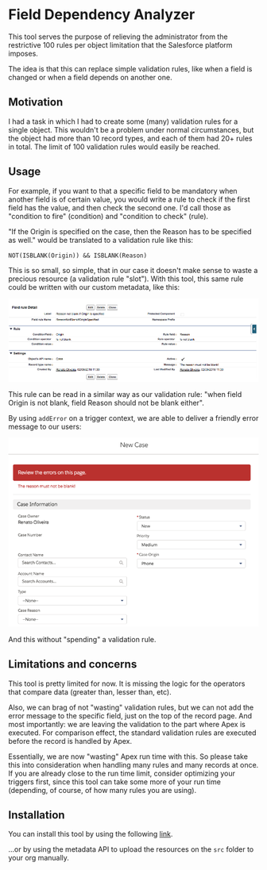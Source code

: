 # Field Dependency Analyzer

This tool serves the purpose of relieving the administrator from the restrictive 100 rules per object limitation that the Salesforce platform imposes.

The idea is that this can replace simple validation rules, like when a field is changed or when a field depends on another one.

## Motivation

I had a task in which I had to create some (many) validation rules for a single object. This wouldn't be a problem under normal circumstances, but the object had more than 10 record types, and each of them had 20+ rules in total. The limit of 100 validation rules would easily be reached.

## Usage

For example, if you want to that a specific field to be mandatory when another field is of certain value, you would write a rule to check if the first field has the value, and then check the second one. I'd call those as "condition to fire" (condition) and "condition to check" (rule).

"If the Origin is specified on the case, then the Reason has to be specified as well." would be translated to a validation rule like this:

    NOT(ISBLANK(Origin)) && ISBLANK(Reason)

This is so small, so simple, that in our case it doesn't make sense to waste a precious resource (a validation rule "slot"). With this tool, this same rule could be written with our custom metadata, like this:

![Field rule example](images/rule_example_1.png)

This rule can be read in a similar way as our validation rule: "when field Origin is not blank, field Reason should not be blank either".

By using `addError` on a trigger context, we are able to deliver a friendly error message to our users:

![Field rule in action when saving a record](images/rule_example_2.png)

And this without "spending" a validation rule.

## Limitations and concerns

This tool is pretty limited for now. It is missing the logic for the operators that compare data (greater than, lesser than, etc).

Also, we can brag of not "wasting" validation rules, but we can not add the error message to the specific field, just on the top of the record page. And most importantly: we are leaving the validation to the part where Apex is executed. For comparison effect, the standard validation rules are executed before the record is handled by Apex.

Essentially, we are now "wasting" Apex run time with this. So please take this into consideration when handling many rules and many records at once. If you are already close to the run time limit, consider optimizing your triggers first, since this tool can take some more of your run time (depending, of course, of how many rules you are using).

## Installation

You can install this tool by using the following [link](https://login.salesforce.com/packaging/installPackage.apexp?p0=04t1I0000036qzR).

...or by using the metadata API to upload the resources on the `src` folder to your org manually.